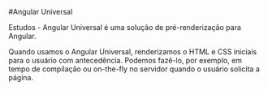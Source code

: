 #Angular Universal

Estudos - Angular Universal é uma solução de pré-renderização para Angular.

Quando usamos o Angular Universal, renderizamos o HTML e CSS iniciais para o usuário com antecedência. Podemos fazê-lo, por exemplo, em tempo de compilação ou on-the-fly no servidor quando o usuário solicita a página.